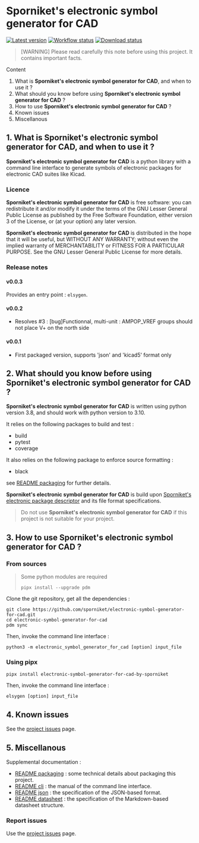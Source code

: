 # Sporniket's electronic symbol generator for CAD

[![Latest version](https://img.shields.io/github/v/release/sporniket/electronic-symbol-generator-for-cad?include_prereleases)](https://github.com/sporniket/electronic-symbol-generator-for-cad/releases)
[![Workflow status](https://img.shields.io/github/workflow/status/sporniket/electronic-symbol-generator-for-cad/Python%20package)](https://github.com/sporniket/electronic-symbol-generator-for-cad/actions/workflows/python-package.yml)
[![Download status](https://img.shields.io/pypi/dm/electronic-symbol-generator-for-cad-by-sporniket)](https://pypi.org/project/electronic-symbol-generator-for-cad-by-sporniket/)

> [WARNING] Please read carefully this note before using this project. It contains important facts.

Content

1. What is **Sporniket's electronic symbol generator for CAD**, and when to use it ?
2. What should you know before using **Sporniket's electronic symbol generator for CAD** ?
3. How to use **Sporniket's electronic symbol generator for CAD** ?
4. Known issues
5. Miscellanous

## 1. What is **Sporniket's electronic symbol generator for CAD**, and when to use it ?

**Sporniket's electronic symbol generator for CAD** is a python library with a command line interface to generate symbols of electronic packages for electronic CAD suites like Kicad.


### Licence

**Sporniket's electronic symbol generator for CAD** is free software: you can redistribute it and/or modify it under the terms of the GNU Lesser General Public License as published by the Free Software Foundation, either version 3 of the License, or (at your option) any later version.

**Sporniket's electronic symbol generator for CAD** is distributed in the hope that it will be useful, but WITHOUT ANY WARRANTY; without even the implied warranty of MERCHANTABILITY or FITNESS FOR A PARTICULAR PURPOSE. See the GNU Lesser General Public License for more details.

### Release notes

#### v0.0.3

Provides an entry point : `elsygen`.

#### v0.0.2

* Resolves #3 : [bug]Functionnal, multi-unit : AMPOP_VREF groups should not place V+ on the north side

#### v0.0.1

* First packaged version, supports 'json' and 'kicad5' format only

## 2. What should you know before using **Sporniket's electronic symbol generator for CAD** ?

**Sporniket's electronic symbol generator for CAD** is written using python version 3.8, and should work with python version to 3.10.

It relies on the following packages to build and test :

* build
* pytest
* coverage

It also relies on the following package to enforce source formatting :

* black

see [README packaging](https://github.com/sporniket/electronic-symbol-generator-for-cad/blob/main/README-packaging.md) for further details.

**Sporniket's electronic symbol generator for CAD** is build upon [Sporniket's electronic package descriptor](http://github.com/sporniket/electronic-package-descriptor) and its file format specifications.

> Do not use **Sporniket's electronic symbol generator for CAD** if this project is not suitable for your project.

## 3. How to use **Sporniket's electronic symbol generator for CAD** ?

### From sources

> Some python modules are required
>
> ```
> pipx install --upgrade pdm
> ```
>

Clone the git repository, get all the dependencies :

	git clone https://github.com/sporniket/electronic-symbol-generator-for-cad.git
	cd electronic-symbol-generator-for-cad
	pdm sync

Then, invoke the command line interface :

```
python3 -m electronic_symbol_generator_for_cad [option] input_file
```

### Using pipx

```
pipx install electronic-symbol-generator-for-cad-by-sporniket
```

Then, invoke the command line interface :

```
elsygen [option] input_file
```

## 4. Known issues
See the [project issues](https://github.com/sporniket/electronic-symbol-generator-for-cad/issues) page.

## 5. Miscellanous

Supplemental documentation :

* [README packaging](https://github.com/sporniket/electronic-symbol-generator-for-cad/blob/main/README-packaging.md) : some technical details about packaging this project.
* [README cli](https://github.com/sporniket/electronic-symbol-generator-for-cad/blob/main/README-cli.md) : the manual of the command line interface.
* [README json](https://github.com/sporniket/electronic-package-descriptor/blob/main/README-json.md) : the specification of the JSON-based format.
* [README datasheet](https://github.com/sporniket/electronic-package-descriptor/blob/main/README-datasheet.md) : the specification of the Markdown-based datasheet structure.

### Report issues
Use the [project issues](https://github.com/sporniket/electronic-symbol-generator-for-cad/issues) page.

